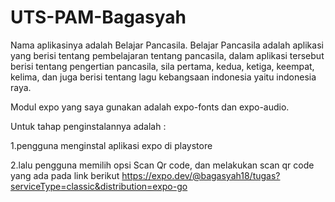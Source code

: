 # UTS-PAM-Bagasyah
Nama aplikasinya adalah Belajar Pancasila. Belajar Pancasila adalah aplikasi yang berisi tentang pembelajaran tentang pancasila, dalam aplikasi tersebut berisi tentang pengertian pancasila, sila pertama, kedua, ketiga, keempat, kelima, dan juga berisi tentang lagu kebangsaan indonesia yaitu indonesia raya.

Modul expo yang saya gunakan adalah expo-fonts dan expo-audio.

Untuk tahap penginstalannya adalah :

1.pengguna menginstal aplikasi expo di playstore

2.lalu pengguna memilih opsi Scan Qr code, dan melakukan scan qr code yang ada pada link berikut https://expo.dev/@bagasyah18/tugas?serviceType=classic&distribution=expo-go
